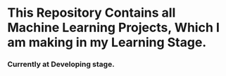 # This Repository Contains all Machine Learning Projects, Which I am making in my Learning Stage.


### Currently at Developing stage.
